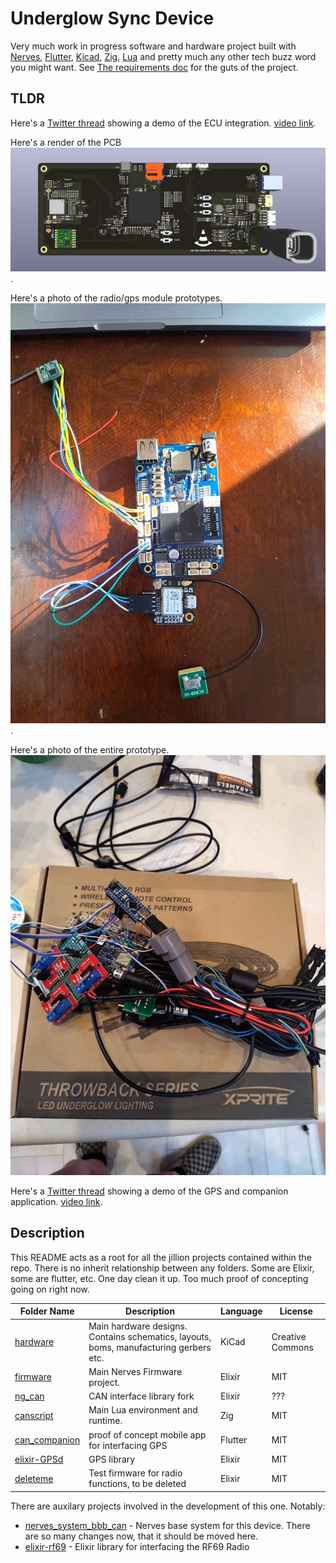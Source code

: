 # Underglow Sync Device

Very much work in progress software and hardware project built with [Nerves](https://www.nerves-project.org/), [Flutter](https://flutter.dev/), [Kicad](https://www.kicad.org/), [Zig](https://ziglang.org/), [Lua](https://www.lua.org) and pretty much any other tech buzz word you might want. See [The requirements doc](Requirements.md) for the guts of the project.

## TLDR

Here's a [Twitter thread](https://twitter.com/pressy4pie/status/1504309482054029315) showing a demo of the ECU integration.
[video link](https://video.twimg.com/ext_tw_video/1504309386151301125/pu/vid/720x1280/zwIcUEVZBSSQAASE.mp4?tag=12).

Here's a render of the PCB
![PCB](hardware/PCB-Render.png).

Here's a photo of the radio/gps module prototypes. ![prototypes](hardware/beagleblue-prototype.jpg).

Here's a photo of the entire prototype. ![prototypes](hardware/prototype-wiring.jpg)

Here's a [Twitter thread](https://twitter.com/pressy4pie/status/1506779115122139137) showing a demo of the GPS and companion application. [video link](https://video.twimg.com/ext_tw_video/1506778163891740673/pu/vid/720x1630/oxYdaMkSowD5uJmU.mp4?tag=12).

## Description

This README acts as a root for all the jillion projects contained within the repo. There is no inherit relationship between any folders. Some are Elixir, some are flutter, etc. One day clean it up. Too much proof of concepting going on right now.

| Folder Name | Description | Language | License |
| ------------| ----------- | -------- | ------- |
| [hardware](hardware/README.md) | Main hardware designs. Contains schematics, layouts, boms, manufacturing gerbers etc. | KiCad | Creative Commons |
| [firmware](firmware/README.md) | Main Nerves Firmware project. | Elixir | MIT |
| [ng_can](ng_can/README.md) | CAN interface library fork | Elixir | ??? |
| [canscript](canscript/README.md) | Main Lua environment and runtime. | Zig | MIT |
| [can_companion](can_companion/README.md) | proof of concept mobile app for interfacing GPS | Flutter | MIT |
| [elixir-GPSd](elixir-gpsd/README.md) | GPS library | Elixir | MIT |
| [deleteme](deleteme/README.md) | Test firmware for radio functions, to be deleted | Elixir | MIT |

There are auxilary projects involved in the development of this one. Notably:

* [nerves_system_bbb_can](https://github.com/connorrigby/nerves_system_bbb_can) - Nerves base system for this device. There are so many changes now, that it should be moved here.
* [elixir-rf69](https://github.com/connorrigby/elixir-rf69) - Elixir library for interfacing the RF69 Radio
